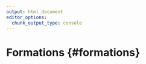```yaml
---
output: html_document
editor_options: 
  chunk_output_type: console
---
```

# Formations {#formations}

<!-- integrating storage with containers -->

